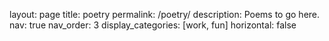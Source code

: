 layout: page
title: poetry
permalink: /poetry/
description: Poems to go here.
nav: true
nav_order: 3
display_categories: [work, fun]
horizontal: false
